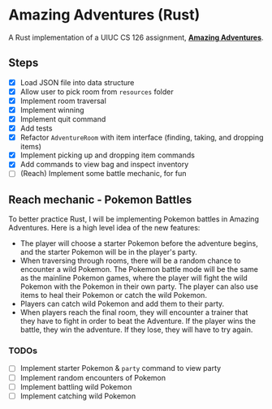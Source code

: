 # Amazing Adventures (Rust)

A Rust implementation of a UIUC CS 126 assignment, [**Amazing Adventures**](https://courses.grainger.illinois.edu/cs126/sp2021/assignments/amazing-adventures/).

## Steps

- [x] Load JSON file into data structure
- [x] Allow user to pick room from `resources` folder
- [x] Implement room traversal
- [x] Implement winning
- [x] Implement quit command
- [x] Add tests
- [x] Refactor `AdventureRoom` with item interface (finding, taking, and dropping items)
- [x] Implement picking up and dropping item commands
- [x] Add commands to view bag and inspect inventory
- [ ] (Reach) Implement some battle mechanic, for fun

## Reach mechanic - Pokemon Battles

To better practice Rust, I will be implementing Pokemon battles in Amazing Adventures. Here is a high level idea of the new features:

- The player will choose a starter Pokemon before the adventure begins, and the starter Pokemon will be in the player's party.
- When traversing through rooms, there will be a random chance to encounter a wild Pokemon. The Pokemon battle mode will be the same as the mainline Pokemon games, where the player will fight the wild Pokemon with the Pokemon in their own party. The player can also use items to heal their Pokemon or catch the wild Pokemon.
- Players can catch wild Pokemon and add them to their party.
- When players reach the final room, they will encounter a trainer that they have to fight in order to beat the Adventure. If the player wins the battle, they win the adventure. If they lose, they will have to try again.

### TODOs

- [ ] Implement starter Pokemon & `party` command to view party
- [ ] Implement random encounters of Pokemon
- [ ] Implement battling wild Pokemon
- [ ] Implement catching wild Pokemon
